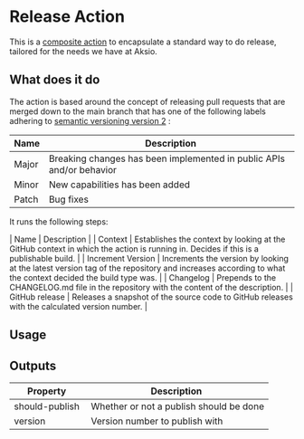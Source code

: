 # Release Action

This is a [composite action](https://docs.github.com/en/actions/creating-actions/creating-a-composite-action) to encapsulate
a standard way to do release, tailored for the needs we have at Aksio.

## What does it do

The action is based around the concept of releasing pull requests that are merged down to the main branch that has
one of the following labels adhering to [semantic versioning version 2](https://semver.org) :

| Name | Description |
| ---- | ----------- |
| Major | Breaking changes has been implemented in public APIs and/or behavior |
| Minor | New capabilities has been added |
| Patch | Bug fixes |

It runs the following steps:

| Name | Description |
| Context | Establishes the context by looking at the GitHub context in which the action is running in. Decides if this is a publishable build. |
| Increment Version | Increments the version by looking at the latest version tag of the repository and increases according to what the context decided the build type was. |
| Changelog | Prepends to the CHANGELOG.md file in the repository with the content of the description. |
| GitHub release | Releases a snapshot of the source code to GitHub releases with the calculated version number. |

## Usage

## Outputs

| Property | Description |
| -------- | ----------- |
| should-publish | Whether or not a publish should be done |
| version | Version number to publish with |
